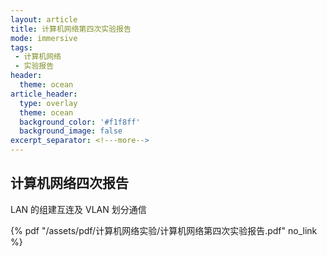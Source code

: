 ```yaml
---
layout: article
title: 计算机网络第四次实验报告
mode: immersive
tags:
 - 计算机网络
 - 实验报告
header:
  theme: ocean
article_header:
  type: overlay
  theme: ocean
  background_color: '#f1f8ff'
  background_image: false
excerpt_separator: <!---more-->
---
```


## 计算机网络四次报告

LAN 的组建互连及 VLAN 划分通信

<!---more-->
 {% pdf "/assets/pdf/计算机网络实验/计算机网络第四次实验报告.pdf" no_link %}